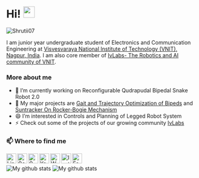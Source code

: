 # Hi! <img src="https://raw.githubusercontent.com/MartinHeinz/MartinHeinz/master/wave.gif" width="30px">
<p align="left"> <img src="https://komarev.com/ghpvc/?username=Shrutii07" alt="Shrutii07" /> </p>

I am junior year undergraduate student of Electronics and Communication Engineering at [Visvesvaraya National Institute of Technology (VNIT), Nagpur, India](http://vnit.ac.in/). I am also core member of [IvLabs- The Robotics and AI community of VNIT](https://www.ivlabs.in/).

### More about me
- 🔭 I’m currently working on Reconfigurable Qudrapudal Bipedal Snake Robot 2.0
- 🌱 My major projects are [Gait and Trajectory Optimization of Bipeds](https://github.com/IvLabs/biped_trajectory_optimization) and [Suntracker On Rocker-Bogie Mechanism](https://github.com/AdityaWadichar/Suntracker-on-mobile-robot)
- 😄 I’m interested in Controls and Planning of Legged Robot System
- ⚡ Check out some of the projects of our growing community [IvLabs](https://github.com/IvLabs)



### 📫 Where to find me

<a target="_blank" href="https://www.linkedin.com/in/aditya-wadichar-87abb4190/">
  <img align="left" alt="LinkdeIN" width="26px" src="https://cdn2.iconfinder.com/data/icons/social-media-2285/512/1_Linkedin_unofficial_colored_svg-512.png" />
</a>
<a target="_blank" href="https://scholar.google.com/citations?hl=en&user=80O_BLEAAAAJ">
  <img align="left" alt="GoogleScholar" width="26px" src="https://cdn.worldvectorlogo.com/logos/google-scholar.svg" />
</a>
<a target="_blank" href="mailto:adityawadchar85@gmail.com">
  <img align="left" alt="Gmail" width="26px" src="https://cdn4.iconfinder.com/data/icons/logos-brands-in-colors/48/google-gmail-512.png" />
</a>
<a target="_blank" href="https://www.youtube.com/channel/UCkXz6roBNGBK4hhm68F7wfw">
  <img align="left" alt="Youtube" width="26px" src="https://cdn2.iconfinder.com/data/icons/social-media-2285/512/1_Youtube_colored_svg-512.png" />
</a>
<a target="_blank" href="https://api.whatsapp.com/send?phone=7775016436">
  <img align="left" alt="Whatsapp" width="26px" src="https://cdn2.iconfinder.com/data/icons/social-media-2285/512/1_Whatsapp2_colored_svg-512.png" />
</a>
<a target="_blank" href="https://www.instagram.com/aditya_wadichar/">
  <img align="left" alt="Instagram" width="26px" src="https://www.edigitalagency.com.au/wp-content/uploads/new-instagram-logo-png-transparent-light-e1607555930353.png" />
</a>
<a target="_blank" href="https://www.facebook.com/aditya.wadichar.9">
  <img align="left" alt="Facebook" width="26px" src="https://cdn2.iconfinder.com/data/icons/social-media-2285/512/1_Facebook_colored_svg_copy-512.png" />
</a>
</br>




![My github stats](https://github-readme-stats.vercel.app/api?username=AdityaWadichar&show_icons=true)<img align="left">
![My github stats](https://github-readme-stats.vercel.app/api/top-langs/?username=AdityaWadichar&layout=compact)

